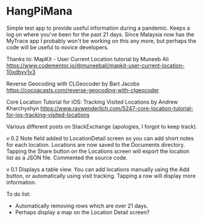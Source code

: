 # HangPiMana
Simple test app to provide useful information during a pandemic. Keeps a log on where you've been for the past 21 days. Since Malaysia now has the MyTrace app I probably won't be working on this any more, but perhaps the code will be useful to novice developers.

Thanks to:
MapKit - User Current Location tutorial by Muneeb Ali
https://www.codementor.io/@muneebali/mapkit-user-current-location-10xdbyy1v3

Reverse Geocoding with CLGeocoder by Bart Jacobs
https://cocoacasts.com/reverse-geocoding-with-clgeocoder

Core Location Tutorial for iOS: Tracking Visited Locations by Andrew Kharchyshyn
https://www.raywenderlich.com/5247-core-location-tutorial-for-ios-tracking-visited-locations

Various different posts on StackExchange (apologies, I forgot to keep track).

v 0.2
Note field added to LocationDetail screen so you can add short notes for each location. Locations are now saved to the Documents directory. Tapping the Share button on the Locations screen will export the location list as a JSON file. Commented the source code.

v 0.1
Displays a table view. You can add locations manually using the Add button, or automatically using visit tracking. Tapping a row will display more information.

To do list:
- Automatically removing rows which are over 21 days.
- Perhaps display a map on the Location Detail screen?

